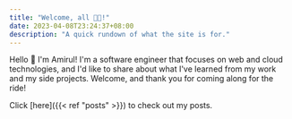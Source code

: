 ```yaml
---
title: "Welcome, all 👋🏽!"
date: 2023-04-08T23:24:37+08:00
description: "A quick rundown of what the site is for."
---
```


Hello :wave: I'm Amirul! I'm a software engineer that focuses on web and cloud technologies, and I'd like to share about what I've learned from my work and my side projects. Welcome, and thank you for coming along for the ride!

Click [here]({{< ref "posts" >}}) to check out my posts.
